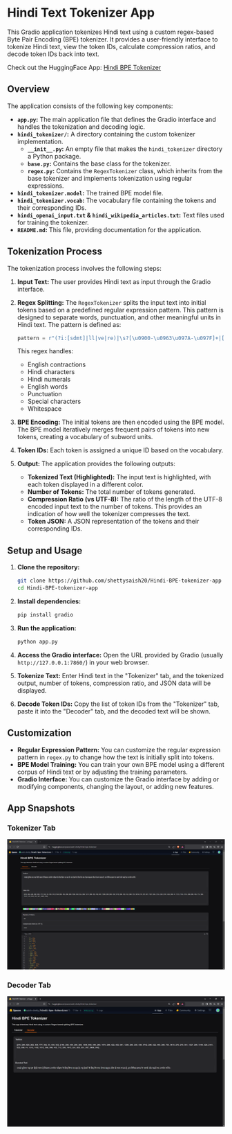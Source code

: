# Hindi Text Tokenizer App

This Gradio application tokenizes Hindi text using a custom regex-based Byte Pair Encoding (BPE) tokenizer. It provides a user-friendly interface to tokenize Hindi text, view the token IDs, calculate compression ratios, and decode token IDs back into text.

Check out the HuggingFace App: [Hindi BPE Tokenizer](https://huggingface.co/spaces/saish-shetty/hindi-bpe-tokenizer)

## Overview

The application consists of the following key components:

*   **`app.py`:** The main application file that defines the Gradio interface and handles the tokenization and decoding logic.
*   **`hindi_tokenizer/`:** A directory containing the custom tokenizer implementation.
    *   **`__init__.py`:**  An empty file that makes the `hindi_tokenizer` directory a Python package.
    *   **`base.py`:** Contains the base class for the tokenizer.
    *   **`regex.py`:** Contains the `RegexTokenizer` class, which inherits from the base tokenizer and implements tokenization using regular expressions.
*   **`hindi_tokenizer.model`:** The trained BPE model file.
*   **`hindi_tokenizer.vocab`:** The vocabulary file containing the tokens and their corresponding IDs.
*   **`hindi_openai_input.txt` & `hindi_wikipedia_articles.txt`:** Text files used for training the tokenizer.
*   **`README.md`:** This file, providing documentation for the application.

## Tokenization Process

The tokenization process involves the following steps:

1.  **Input Text:** The user provides Hindi text as input through the Gradio interface.
2.  **Regex Splitting:** The `RegexTokenizer` splits the input text into initial tokens based on a predefined regular expression pattern. This pattern is designed to separate words, punctuation, and other meaningful units in Hindi text. The pattern is defined as:

    ```python
    pattern = r"(?i:[sdmt]|ll|ve|re)|\s?[\u0900-\u0963\u097A-\u097F]+|[\u0966-\u096F]{1,3}|[\d]{1,3}|\s?[a-zA-Z]+|[।.,!?;:\"'(){}[\]-\u0964\u0965]|[^\s\w\u0900-\u097F]|\s*[\r\n]|\s+(?!\S)|\s+"
    ```

    This regex handles:

    *   English contractions
    *   Hindi characters
    *   Hindi numerals
    *   English words
    *   Punctuation
    *   Special characters
    *   Whitespace
3.  **BPE Encoding:** The initial tokens are then encoded using the BPE model. The BPE model iteratively merges frequent pairs of tokens into new tokens, creating a vocabulary of subword units.
4.  **Token IDs:** Each token is assigned a unique ID based on the vocabulary.
5.  **Output:** The application provides the following outputs:
    *   **Tokenized Text (Highlighted):** The input text is highlighted, with each token displayed in a different color.
    *   **Number of Tokens:** The total number of tokens generated.
    *   **Compression Ratio (vs UTF-8):** The ratio of the length of the UTF-8 encoded input text to the number of tokens. This provides an indication of how well the tokenizer compresses the text.
    *   **Token JSON:** A JSON representation of the tokens and their corresponding IDs.

## Setup and Usage

1.  **Clone the repository:**

    ```bash
    git clone https://github.com/shettysaish20/Hindi-BPE-tokenizer-app
    cd Hindi-BPE-tokenizer-app
    ```

2.  **Install dependencies:**

    ```bash
    pip install gradio
    ```

3.  **Run the application:**

    ```bash
    python app.py
    ```

4.  **Access the Gradio interface:** Open the URL provided by Gradio (usually `http://127.0.0.1:7860/`) in your web browser.

5.  **Tokenize Text:** Enter Hindi text in the "Tokenizer" tab, and the tokenized output, number of tokens, compression ratio, and JSON data will be displayed.

6.  **Decode Token IDs:** Copy the list of token IDs from the "Tokenizer" tab, paste it into the "Decoder" tab, and the decoded text will be shown.

## Customization

*   **Regular Expression Pattern:** You can customize the regular expression pattern in `regex.py` to change how the text is initially split into tokens.
*   **BPE Model Training:** You can train your own BPE model using a different corpus of Hindi text or by adjusting the training parameters.
*   **Gradio Interface:** You can customize the Gradio interface by adding or modifying components, changing the layout, or adding new features.


## App Snapshots

### Tokenizer Tab

![Tokenizer Interface](images/Tokenizer.png)

### Decoder Tab

![Tokenizer Interface](images/Decoder.png)